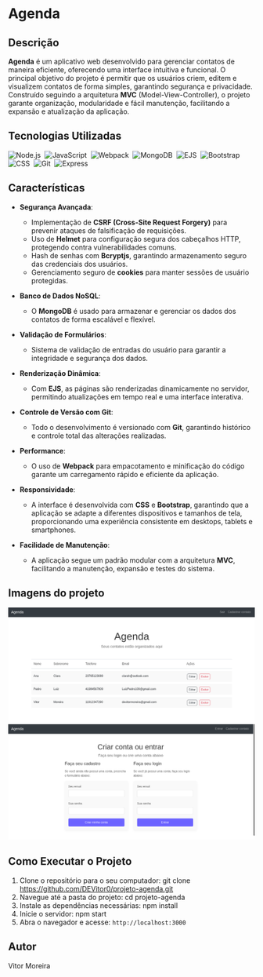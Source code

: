 # Agenda

## Descrição

**Agenda** é um aplicativo web desenvolvido para gerenciar contatos de maneira eficiente, oferecendo uma interface intuitiva e funcional. O principal objetivo do projeto é permitir que os usuários criem, editem e visualizem contatos de forma simples, garantindo segurança e privacidade. Construído seguindo a arquitetura **MVC** (Model-View-Controller), o projeto garante organização, modularidade e fácil manutenção, facilitando a expansão e atualização da aplicação.

## Tecnologias Utilizadas

![Node.js](https://img.shields.io/badge/Node.js-43853D?style=for-the-badge&logo=node.js&logoColor=white)&nbsp;
![JavaScript](https://img.shields.io/badge/JavaScript-F7DF1E?style=for-the-badge&logo=javascript&logoColor=black)&nbsp;
![Webpack](https://img.shields.io/badge/Webpack-8DD6F9?style=for-the-badge&logo=webpack&logoColor=black)&nbsp;
![MongoDB](https://img.shields.io/badge/MongoDB-47A248?style=for-the-badge&logo=mongodb&logoColor=white)&nbsp;
![EJS](https://img.shields.io/badge/EJS-8BC34A?style=for-the-badge&logo=ejs&logoColor=white)&nbsp;
![Bootstrap](https://img.shields.io/badge/Bootstrap-563D7C?style=for-the-badge&logo=bootstrap&logoColor=white)&nbsp;
![CSS](https://img.shields.io/badge/CSS3-1572B6?style=for-the-badge&logo=css3&logoColor=white)&nbsp;
![Git](https://img.shields.io/badge/Git-F05032?style=for-the-badge&logo=git&logoColor=white)&nbsp;
![Express](https://img.shields.io/badge/Express-404D59?style=for-the-badge&logo=express&logoColor=white)&nbsp;

## Características

- **Segurança Avançada**:

  - Implementação de **CSRF (Cross-Site Request Forgery)** para prevenir ataques de falsificação de requisições.
  - Uso de **Helmet** para configuração segura dos cabeçalhos HTTP, protegendo contra vulnerabilidades comuns.
  - Hash de senhas com **Bcryptjs**, garantindo armazenamento seguro das credenciais dos usuários.
  - Gerenciamento seguro de **cookies** para manter sessões de usuário protegidas.

- **Banco de Dados NoSQL**:

  - O **MongoDB** é usado para armazenar e gerenciar os dados dos contatos de forma escalável e flexível.

- **Validação de Formulários**:

  - Sistema de validação de entradas do usuário para garantir a integridade e segurança dos dados.

- **Renderização Dinâmica**:

  - Com **EJS**, as páginas são renderizadas dinamicamente no servidor, permitindo atualizações em tempo real e uma interface interativa.

- **Controle de Versão com Git**:

  - Todo o desenvolvimento é versionado com **Git**, garantindo histórico e controle total das alterações realizadas.

- **Performance**:

  - O uso de **Webpack** para empacotamento e minificação do código garante um carregamento rápido e eficiente da aplicação.

- **Responsividade**:

  - A interface é desenvolvida com **CSS** e **Bootstrap**, garantindo que a aplicação se adapte a diferentes dispositivos e tamanhos de tela, proporcionando uma experiência consistente em desktops, tablets e smartphones.

- **Facilidade de Manutenção**:
  - A aplicação segue um padrão modular com a arquitetura **MVC**, facilitando a manutenção, expansão e testes do sistema.

## Imagens do projeto

<img src="frontend/images/Tela-inicial.png" alt="Tela inicial do projeto" width="600"/>
<img src="frontend/images/login.png" alt="Tela de Login" width="600"/>

## Como Executar o Projeto

1. Clone o repositório para o seu computador: git clone https://github.com/DEVitor0/projeto-agenda.git
2. Navegue até a pasta do projeto: cd projeto-agenda
3. Instale as dependências necessárias: npm install
4. Inicie o servidor: npm start
5. Abra o navegador e acesse: `http://localhost:3000`

## Autor

Vitor Moreira
